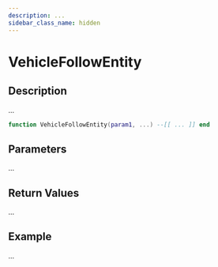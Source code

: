 ```yaml
---
description: ...
sidebar_class_name: hidden
---
```


# VehicleFollowEntity

## Description

...

```lua
function VehicleFollowEntity(param1, ...) --[[ ... ]] end
```

## Parameters

...

## Return Values

...

## Example

...

